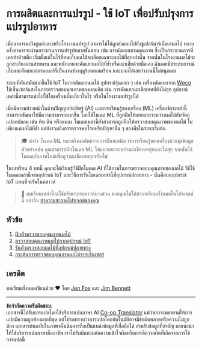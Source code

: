 <!--
CO_OP_TRANSLATOR_METADATA:
{
  "original_hash": "3764e089adf2d5801272bc0895f8498b",
  "translation_date": "2025-08-27T19:56:40+00:00",
  "source_file": "4-manufacturing/README.md",
  "language_code": "th"
}
-->
# การผลิตและการแปรรูป - ใช้ IoT เพื่อปรับปรุงการแปรรูปอาหาร

เมื่ออาหารมาถึงศูนย์กลางหรือโรงงานแปรรูป อาหารไม่ได้ถูกส่งออกไปยังซูเปอร์มาร์เก็ตเสมอไป หลายครั้งอาหารจะผ่านกระบวนการแปรรูปหลายขั้นตอน เช่น การคัดแยกตามคุณภาพ ซึ่งเป็นกระบวนการที่เคยทำด้วยมือ เริ่มตั้งแต่ในไร่ที่คนเก็บผลไม้จะเลือกเฉพาะผลไม้ที่สุกเท่านั้น จากนั้นในโรงงานผลไม้จะถูกลำเลียงผ่านสายพาน และพนักงานจะคัดแยกผลไม้ที่ช้ำหรือเน่าเสียด้วยมือเอง ฉันเคยมีประสบการณ์เก็บและคัดแยกสตรอเบอร์รี่เป็นงานช่วงฤดูร้อนตอนเรียน และบอกได้เลยว่างานนี้ไม่สนุกเลย

ระบบที่ทันสมัยมากขึ้นใช้ IoT ในการคัดแยกผลไม้ อุปกรณ์รุ่นแรก ๆ เช่น เครื่องคัดแยกจาก [Weco](https://wecotek.com) ใช้เซ็นเซอร์แสงในการตรวจสอบคุณภาพของผลผลิต เช่น การคัดแยกมะเขือเทศที่ยังไม่สุก อุปกรณ์เหล่านี้สามารถนำไปใช้ในเครื่องเก็บเกี่ยวในไร่ หรือในโรงงานแปรรูปได้

เมื่อมีความก้าวหน้าในด้านปัญญาประดิษฐ์ (AI) และการเรียนรู้ของเครื่อง (ML) เครื่องจักรเหล่านี้สามารถพัฒนาให้มีความสามารถมากขึ้น โดยใช้โมเดล ML ที่ถูกฝึกให้แยกแยะระหว่างผลไม้กับวัตถุแปลกปลอม เช่น หิน ดิน หรือแมลง โมเดลเหล่านี้ยังสามารถถูกฝึกให้ตรวจสอบคุณภาพของผลไม้ ไม่เพียงแค่ผลไม้ที่ช้ำ แต่ยังรวมถึงการตรวจพบโรคหรือปัญหาอื่น ๆ ของพืชในระยะเริ่มต้น

> 🎓 คำว่า *โมเดล ML* หมายถึงผลลัพธ์จากการฝึกซอฟต์แวร์การเรียนรู้ของเครื่องด้วยชุดข้อมูล ตัวอย่างเช่น คุณสามารถฝึกโมเดล ML ให้แยกแยะระหว่างมะเขือเทศสุกและไม่สุก จากนั้นใช้โมเดลกับภาพใหม่เพื่อดูว่ามะเขือเทศสุกหรือไม่

ในบทเรียน 4 บทนี้ คุณจะได้เรียนรู้วิธีฝึกโมเดล AI ที่ใช้ภาพในการตรวจสอบคุณภาพของผลไม้ วิธีใช้โมเดลเหล่านี้จากอุปกรณ์ IoT และวิธีการรันโมเดลเหล่านี้ที่อุปกรณ์ปลายทาง - นั่นคือบนอุปกรณ์ IoT แทนที่จะรันในคลาวด์

> 💁 บทเรียนเหล่านี้จะใช้ทรัพยากรคลาวด์บางส่วน หากคุณไม่ได้ทำบทเรียนทั้งหมดในโปรเจกต์นี้ อย่าลืม [ทำความสะอาดโปรเจกต์ของคุณ](../clean-up.md)

## หัวข้อ

1. [ฝึกตัวตรวจสอบคุณภาพผลไม้](./lessons/1-train-fruit-detector/README.md)
1. [ตรวจสอบคุณภาพผลไม้จากอุปกรณ์ IoT](./lessons/2-check-fruit-from-device/README.md)
1. [รันตัวตรวจสอบผลไม้ที่อุปกรณ์ปลายทาง](./lessons/3-run-fruit-detector-edge/README.md)
1. [กระตุ้นการตรวจสอบคุณภาพผลไม้จากเซ็นเซอร์](./lessons/4-trigger-fruit-detector/README.md)

## เครดิต

บทเรียนทั้งหมดเขียนด้วย ♥️ โดย [Jen Fox](https://github.com/jenfoxbot) และ [Jim Bennett](https://GitHub.com/JimBobBennett)

---

**ข้อจำกัดความรับผิดชอบ**:  
เอกสารนี้ได้รับการแปลโดยใช้บริการแปลภาษา AI [Co-op Translator](https://github.com/Azure/co-op-translator) แม้ว่าเราจะพยายามให้การแปลมีความถูกต้องมากที่สุด แต่โปรดทราบว่าการแปลโดยอัตโนมัติอาจมีข้อผิดพลาดหรือความไม่ถูกต้อง เอกสารต้นฉบับในภาษาดั้งเดิมควรถือเป็นแหล่งข้อมูลที่เชื่อถือได้ สำหรับข้อมูลที่สำคัญ ขอแนะนำให้ใช้บริการแปลภาษามืออาชีพ เราไม่รับผิดชอบต่อความเข้าใจผิดหรือการตีความผิดที่เกิดจากการใช้การแปลนี้